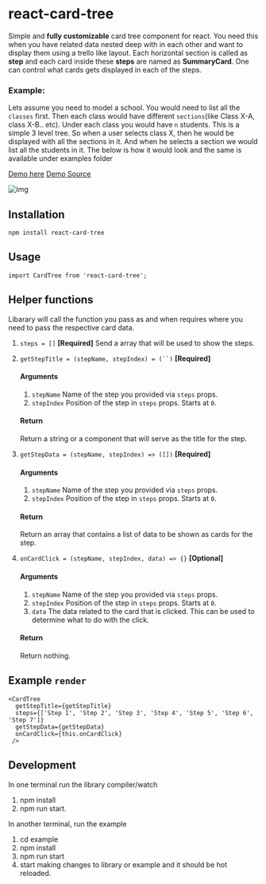 # react-card-tree
 Simple and **fully customizable** card tree component for react. You need this when you have related data nested deep with in each other and want to display them using a trello like layout. Each horizontal section is called as **step** and each card inside these **steps** are named as **SummaryCard**. One can control what cards gets displayed in each of the steps.
 
 ### Example: 
 Lets assume you need to model a school. You would need to list all the `classes` first. Then each class would have different `sections`(like Class X-A, class X-B.. etc). Under each class you would have `n` students. This is a simple 3 level tree. So when a user selects class X, then he would be displayed with all the sections in it. And when he selects a section we would list all the students in it. The below is how it would look and the same is available under examples folder

[Demo here](http://marudhupandiyang.in/react-card-tree/)
[Demo Source ](example/src/)

![img](https://i.imgur.com/xHGx0tD.gif?1)

## Installation

    npm install react-card-tree

## Usage

    import CardTree from 'react-card-tree';

## Helper functions
Libarary will call the function you pass as and when requires where you need to pass the respective card data.

1. `steps = []`
   **[Required]**
   Send a array that will be used to show the steps.

2. `getStepTitle = (stepName, stepIndex) = (``)`
   **[Required]**
   #### Arguments
   1. `stepName` Name of the step you provided via `steps` props.
   2. `stepIndex` Position of the step in `steps` props. Starts at `0`.
   #### Return
   Return a string or a component that will serve as the title for the step.

3. `getStepData = (stepName, stepIndex) => ([])`
   **[Required]**
   #### Arguments
   1. `stepName` Name of the step you provided via `steps` props.
   2. `stepIndex` Position of the step in `steps` props. Starts at `0`.
   #### Return
   Return an array that contains a list of data to be shown as cards for the step.

4. `onCardClick = (stepName, stepIndex, data) => {}`
   **[Optional]**
   #### Arguments
   1. `stepName` Name of the step you provided via `steps` props.
   2. `stepIndex` Position of the step in `steps` props. Starts at `0`.
   3. `data` The data related to the card that is clicked. This can be used to determine what to do with the click.

   #### Return
   Return nothing.


## Example `render`

    <CardTree
      getStepTitle={getStepTitle}
      steps={['Step 1', 'Step 2', 'Step 3', 'Step 4', 'Step 5', 'Step 6', 'Step 7']}
      getStepData={getStepData}
      onCardClick={this.onCardClick}
     />


## Development

  In one terminal run the library compiler/watch

  1. npm install
  2. npm run start.

  In another terminal, run the example

  1. cd example
  2. npm install
  3. npm run start
  4. start making changes to library or example and it should be hot reloaded.
